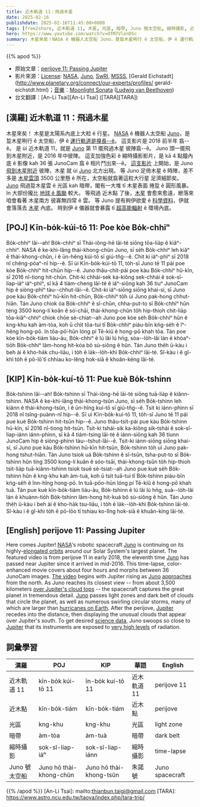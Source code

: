 ```yaml
---
title: 近木軌道 11：飛過木星
date: 2025-02-16
publishdate: 2025-02-16T11:45:00+0800
tags: [free2share, 近木軌道 11, 木星, 光區, 暗帶, Juno 號太空船, 縮時攝影, 近木點]
hero: https://www.youtube.com/watch?v=OfM7VlonD5c
summary: 木星來矣！NASA ê 機器人太空船 Juno，是踅木星咧行 ê 太空船，伊 ê 運行軌道是搝長--ê。
---
```


{{% apod %}}

- 原始文章：[perijove 11: Passing Jupiter](https://apod.nasa.gov/apod/ap250216.html)
- 影片來源：[License](https://creativecommons.org/licenses/by-nc-nd/2.0/): [NASA](https://www.nasa.gov/), [Juno](https://www.nasa.gov/mission_pages/juno/main/index.html), [SwRI](http://www.swri.org/), [MSSS](http://www.msss.com/), [Gerald Eichstadt](http://www.planetary.org/connect/our-experts/profiles/
gerald-eichstdt.html)；[音樂](https://www.youtube.com/watch?v=q91NKLjxXyg)：[Moonlight Sonata](https://en.wikipedia.org/wiki/Piano_Sonata_No._14_(Beethoven)) ([Ludwig van Beethoven](https://en.wikipedia.org/wiki/Ludwig_van_Beethoven))
- 台文翻譯：[An-Li Tsai][An-Li Tsai] ([TARA][TARA])

## [漢羅] 近木軌道 11：飛過木星
木星來矣！
木星是太陽系內底上大粒 ê 行星。
[NASA][NASA] ê 機器人太空船 [Juno][Juno 1]，是踅木星咧行 ê 太空船，伊 ê [運行軌道是搝長--ê][elongated orbits]。
這支影片是 2018 前半年 翕--ê。
是 ùi 近木軌道 11，就是 [Juno][Juno 2] 第 11 擺飛過木星 彼陣翕--ê。
Juno 頭一擺飛到木星附近，是 2016 年中彼陣。
這支加強色彩 ê 縮時攝影影片，是 kā 4 點鐘內底 ê 影像 kah 36 張 JunoCam 翕 ê 相片鬥出來--ê。
[這支影片][The video] 上開始，是 Juno [飛到木星附近][approaches] 彼陣，木星 就 ùi [Juno][Juno 3] 北方出現。
等 Juno 足倚木星 ê 時陣，差不多是 [木星雲頂][over Jupiter's cloud tops] 3500 公里懸 ê 所在，太空船就翕著這粒大行星 足濟細節矣。
[Juno][Juno 4] 飛過踅木星雲 ê 光區 kah 暗帶，閣有一大堆 tī 木星表面 捲踅 ê 圓形風暴。
In 大部份攏比 [地球 ê 風颱][hurricanes on Earth] 較大。
等飛過 近木點 了後，[木星][Jupiter] 會愈來愈遠，紲落來咱會看著 木星南方 彼寡無四常 ê 雲。
等 Juno 提有夠伊欲愛 ê [科學資料][science data]，伊就會落落去 [木星][Jupiter] 內底。
時到伊 ê 儀器就會暴露 tī [超高能輻射][very high levels] ê 環境內底。

## [POJ] Kīn-bo̍k-kúi-tō 11: Poe kòe Bo̍k-chhiⁿ
Bo̍k-chhiⁿ lâi--ah!
Bo̍k-chhiⁿ sī Thài-iông-hē lāi-té siōng tōa-lia̍p ê kiâⁿ-chhiⁿ.
NASA ê ke-khì-lâng thài-khong-chûn Juno, sī se̍h Bo̍k-chhiⁿ leh kiâⁿ ê thài-khong-chûn, i ê ūn-hêng kúi-tō sī giú-tn̂g--ê.
Chit ki iáⁿ-phìⁿ sī 2018 nî chêng-pòaⁿ-nî hip--ê.
Sī ùi Kīn-bo̍k-kúi-tō 11, to̍h-sī Juno tē 11 pái poe kòe Bo̍k-chhiⁿ hit-chūn hip--ê.
Juno thâu-chi̍t-pái poe kàu Bo̍k-chhiⁿ hū-kīn, sī 2016 nî-tiong hit-chūn.
Chit-ki chhái-sek ka-kiông sek-chhái ê sok-sî-liap-iáⁿ iáⁿ-phìⁿ, sī kā 4 tiám-cheng lāi-té ê iáⁿ-siōng kah 36 tiuⁿ JunoCam hip ê siòng-phìⁿ tàu--chhut-lâi--ê.
Chit-ki iáⁿ-siōng siōng khai-sí, sī Juno poe kàu Bo̍k-chhiⁿ hū-kīn hit-chūn, Bo̍k-chhiⁿ to̍h ùi Juno pak-hong chhut-hiān.
Tán Juno chiok óa Bo̍k-chhiⁿ ê sî-chūn, chha-put-to sī Bo̍k-chhiⁿ hûn téng 3500 kong-lí koân ê só͘-chāi, thài-khong-chûn to̍h hip-thioh chit-lia̍p tōa-kiâⁿ-chhiⁿ chiok chōe sè-chiat--ah
Juno poe kòe se̍h Bo̍k-chhiⁿ hûn ê kng-khu kah àm-tòa, koh ū chi̍t tōa-tui tī Bo̍k-chhiⁿ piáu-bīn kńg-se̍h ê îⁿ-hêng hong-pō.
In tōa-pō͘-hūn lóng pí Tē-kiû ê hong-pō khah tōa.
Tán poe kòe kīn-bo̍k-tiám liáu-āu, Bo̍k-chhiⁿ ē lú lâi lú hn̄g, sòa--lo̍h-lâi lán ē khòaⁿ-tio̍h Bo̍k-chhiⁿ lâm-hong hit-kóa bô sù-siông ê hûn.
Tán Juno the̍h ū-kàu i beh ài ê kho-ha̍k chu-liāu, i to̍h ē la̍k--lo̍h-khì Bo̍k-chhiⁿ lāi-té.
Sî-kàu i ê gî-khì to̍h ē pō-lō͘ tī chhiau ko-lêng hok-siā ê khoân-kéng lāi-té.

## [KIP] Kīn-bo̍k-kuí-tō 11: Pue kuè Bo̍k-tshinn
Bo̍k-tshinn lâi--ah!
Bo̍k-tshinn sī Thài-iông-hē lāi-té siōng tuā-lia̍p ê kiânn-tshinn.
NASA ê ke-khì-lâng thài-khong-tsûn Juno, sī se̍h Bo̍k-tshinn leh kiânn ê thài-khong-tsûn, i ê ūn-hîng kuí-tō sī giú-tn̂g--ê.
Tsit ki iánn-phìnn sī 2018 nî tsîng-puànn-nî hip--ê.
Sī uì Kīn-bo̍k-kuí-tō 11, to̍h-sī Juno tē 11 pái pue kuè Bo̍k-tshinn hit-tsūn hip--ê.
Juno thâu-tsi̍t-pái pue kàu Bo̍k-tshinn hū-kīn, sī 2016 nî-tiong hit-tsūn.
Tsit-ki tshái-sik ka-kiông sik-tshái ê sok-sî-liap-iánn iánn-phìnn, sī kā 4 tiám-tsing lāi-té ê iánn-siōng kah 36 tiunn JunoCam hip ê siòng-phìnn tàu--tshut-lâi--ê.
Tsit-ki iánn-siōng siōng khai-sí, sī Juno pue kàu Bo̍k-tshinn hū-kīn hit-tsūn, Bo̍k-tshinn to̍h uì Juno pak-hong tshut-hiān.
Tán Juno tsiok uá Bo̍k-tshinn ê sî-tsūn, tsha-put-to sī Bo̍k-tshinn hûn tíng 3500 kong-lí kuân ê sóo-tsāi, thài-khong-tsûn to̍h hip-thioh tsit-lia̍p tuā-kiânn-tshinn tsiok tsuē sè-tsiat--ah
Juno pue kuè se̍h Bo̍k-tshinn hûn ê kng-khu kah àm-tuà, koh ū tsi̍t tuā-tui tī Bo̍k-tshinn piáu-bīn kńg-se̍h ê înn-hîng hong-pō.
In tuā-pōo-hūn lóng pí Tē-kiû ê hong-pō khah tuā.
Tán pue kuè kīn-bo̍k-tiám liáu-āu, Bo̍k-tshinn ē lú lâi lú hn̄g, suà--lo̍h-lâi lán ē khuànn-tio̍h Bo̍k-tshinn lâm-hong hit-kuá bô sù-siông ê hûn.
Tán Juno the̍h ū-kàu i beh ài ê kho-ha̍k tsu-liāu, i to̍h ē la̍k--lo̍h-khì Bo̍k-tshinn lāi-té.
Sî-kàu i ê gî-khì to̍h ē pō-lōo tī tshiau ko-lîng hok-siā ê khuân-kíng lāi-té.

## [English] perijove 11: Passing Jupiter
Here comes Jupiter!
[NASA][NASA]'s robotic spacecraft [Juno][Juno 1] is continuing on its highly-[elongated orbits][elongated orbits] around our Solar System's largest planet.
The featured video is from perijove 11 in early 2018, the eleventh time [Juno][Juno 2] has passed near Jupiter since it arrived in mid-2016.
This time-lapse, color-enhanced movie covers about four hours and morphs between 36 JunoCam images.
[The video][The video] begins with Jupiter rising as [Juno][Juno 3] [approaches][approaches] from the north.
As Juno reaches its closest view -- from about 3,500 kilometers [over Jupiter's cloud tops][over Jupiter's cloud tops] -- the spacecraft captures the great planet in tremendous detail.
[Juno][Juno 4] passes light zones and dark belt of clouds that circle the planet, as well as numerous swirling circular storms, many of which are larger than [hurricanes on Earth][hurricanes on Earth].
After the perijove, [Jupiter][Jupiter] recedes into the distance, then displaying the unusual clouds that appear over Jupiter's south.
To get desired [science data][science data], Juno swoops so close to [Jupiter][Jupiter] that its instruments are exposed to [very high levels][very high levels] of radiation.

## 詞彙學習
|漢羅|POJ|KIP|華語|English|
|-|-|-|-|-|
| 近木軌道 11 | kīn-bo̍k kúi-tō 11 | īn-bo̍k kuí-tō 11 | 近木軌道 11 | perijove 11 |
| 近木點 | kīn-bo̍k-tiám | kīn-bo̍k-tiám | 近木點 | perijove |
| 光區 | kng-khu | kng-khu | 光區 | light zone |
| 暗帶 | àm-tòa | àm-tuà | 暗帶 | dark belt |
| 縮時攝影 | sok-sî-liap-iáⁿ | sok-sî-liap-iánn | 縮時攝影 | time-lapse |
| Juno 號太空船 | Juno hō thài-khong-chûn | Juno hō thài-khong-tsûn | 朱諾號 | Juno spacecraft |

{{% /apod %}}
[An-Li Tsai]: mailto:thianbun.taigi@gmail.com
[TARA]: https://www.astro.ncu.edu.tw/taova/index.php/tara-trip/

[copyright]: https://apod.nasa.gov/apod/fap/lib/about_apod.html#srapply
[License3]: https://creativecommons.org/licenses/by-nc-nd/3.0/
[License2]:https://creativecommons.org/licenses/by-nc-nd/2.0/

[NASA]:https://www.nasa.gov/
[Juno 1]:https://www.nasa.gov/mission_pages/juno/main/index.html
[elongated orbits]:https://en.wikipedia.org/wiki/Elliptic_orbit
[Juno 2]:https://www.missionjuno.swri.edu/spacecraft/
[The video]:https://www.youtube.com/watch?v=04Ai5evtWEc
[Juno 3]:https://en.wikipedia.org/wiki/Juno_(spacecraft)
[approaches]:https://apod.nasa.gov/apod/ap170523.html
[over Jupiter's cloud tops]:https://apod.nasa.gov/apod/ap190205.html
[Juno 4]:https://www.missionjuno.swri.edu/
[hurricanes on Earth]:https://apod.nasa.gov/apod/ap171127.html
[Jupiter e]:https://apod.nasa.gov/apod/ap220720.html
[Jupiter t]:https://apod.tw/daily/20220720/
[science data]:https://www.nasa.gov/press-release/a-whole-new-jupiter-first-science-results-from-nasa-s-juno-mission
[Jupiter]:https://solarsystem.nasa.gov/planets/jupiter/overview/
[very high levels]:https://media.istockphoto.com/photos/portrait-of-a-frightened-cat-closeup-breed-scottish-fold-picture-id614606664?k=20&m=614606664&s=612x612&w=0&h=KAn_QmEHFHxk8IvqySBkr6FfTYxVFVwq4kkwSnRJTTU=
